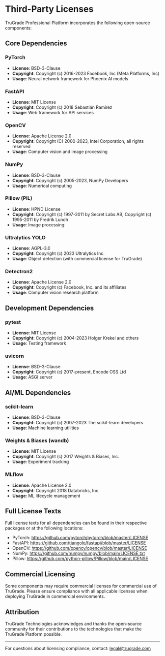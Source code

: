 # Third-Party Licenses

TruGrade Professional Platform incorporates the following open-source components:

## Core Dependencies

### PyTorch
- **License**: BSD-3-Clause
- **Copyright**: Copyright (c) 2016-2023 Facebook, Inc (Meta Platforms, Inc)
- **Usage**: Neural network framework for Phoenix AI models

### FastAPI
- **License**: MIT License
- **Copyright**: Copyright (c) 2018 Sebastián Ramírez
- **Usage**: Web framework for API services

### OpenCV
- **License**: Apache License 2.0
- **Copyright**: Copyright (C) 2000-2023, Intel Corporation, all rights reserved
- **Usage**: Computer vision and image processing

### NumPy
- **License**: BSD-3-Clause
- **Copyright**: Copyright (c) 2005-2023, NumPy Developers
- **Usage**: Numerical computing

### Pillow (PIL)
- **License**: HPND License
- **Copyright**: Copyright (c) 1997-2011 by Secret Labs AB, Copyright (c) 1995-2011 by Fredrik Lundh
- **Usage**: Image processing

### Ultralytics YOLO
- **License**: AGPL-3.0
- **Copyright**: Copyright (c) 2023 Ultralytics Inc.
- **Usage**: Object detection (with commercial license for TruGrade)

### Detectron2
- **License**: Apache License 2.0
- **Copyright**: Copyright (c) Facebook, Inc. and its affiliates
- **Usage**: Computer vision research platform

## Development Dependencies

### pytest
- **License**: MIT License
- **Copyright**: Copyright (c) 2004-2023 Holger Krekel and others
- **Usage**: Testing framework

### uvicorn
- **License**: BSD-3-Clause
- **Copyright**: Copyright (c) 2017-present, Encode OSS Ltd
- **Usage**: ASGI server

## AI/ML Dependencies

### scikit-learn
- **License**: BSD-3-Clause
- **Copyright**: Copyright (c) 2007-2023 The scikit-learn developers
- **Usage**: Machine learning utilities

### Weights & Biases (wandb)
- **License**: MIT License
- **Copyright**: Copyright (c) 2017 Weights & Biases, Inc.
- **Usage**: Experiment tracking

### MLflow
- **License**: Apache License 2.0
- **Copyright**: Copyright 2018 Databricks, Inc.
- **Usage**: ML lifecycle management

## Full License Texts

Full license texts for all dependencies can be found in their respective packages
or at the following locations:

- PyTorch: https://github.com/pytorch/pytorch/blob/master/LICENSE
- FastAPI: https://github.com/tiangolo/fastapi/blob/master/LICENSE
- OpenCV: https://github.com/opencv/opencv/blob/master/LICENSE
- NumPy: https://github.com/numpy/numpy/blob/main/LICENSE.txt
- Pillow: https://github.com/python-pillow/Pillow/blob/main/LICENSE

## Commercial Licensing

Some components may require commercial licenses for commercial use of TruGrade.
Please ensure compliance with all applicable licenses when deploying TruGrade
in commercial environments.

## Attribution

TruGrade Technologies acknowledges and thanks the open-source community for
their contributions to the technologies that make the TruGrade Platform possible.

---

For questions about licensing compliance, contact: legal@trugrade.com